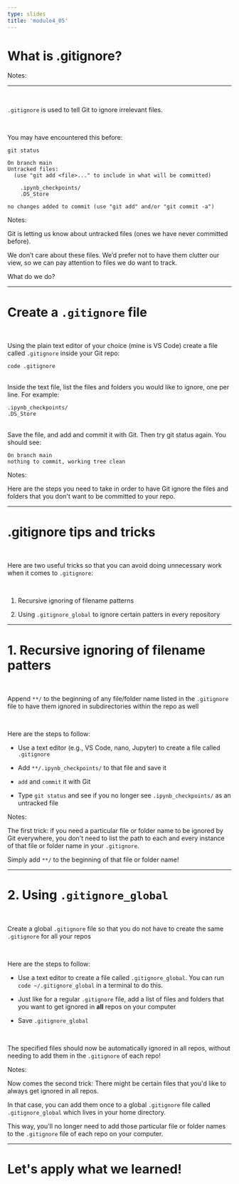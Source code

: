 ```yaml
---
type: slides
title: 'module4_05'
---
```

# What is .gitignore?

Notes:

---

<br>

`.gitignore` is used to tell Git to ignore irrelevant files.

<br>

You may have encountered this before:

```
git status
```

```
On branch main
Untracked files:
  (use "git add <file>..." to include in what will be committed)

	.ipynb_checkpoints/
	.DS_Store

no changes added to commit (use "git add" and/or "git commit -a")
```

Notes:

Git is letting us know about untracked files (ones we have never committed before).

We don’t care about these files. We’d prefer not to have them clutter our view, so we can pay attention to files we do want to track.

What do we do?

---

# Create a `.gitignore` file

<br>

Using the plain text editor of your choice (mine is VS Code) create a file called `.gitignore` inside your Git repo:

```
code .gitignore
```

<br>
Inside the text file, list the files and folders you would like to ignore, one per line. For example:

```
.ipynb_checkpoints/
.DS_Store
```

<br>
Save the file, and add and commit it with Git. Then try git status again. You should see:

```
On branch main
nothing to commit, working tree clean
```

Notes:

Here are the steps you need to take in order to have Git ignore the files and folders that you don't want to be committed to your repo.

---

# .gitignore tips and tricks

<br>

Here are two useful tricks so that you can avoid doing unnecessary work when it comes to `.gitignore`:

<br>

1. Recursive ignoring of filename patterns

2. Using `.gitignore_global` to ignore certain patters in every repository

---

# 1. Recursive ignoring of filename patters

<br>

Append `**/` to the beginning of any file/folder name listed in the `.gitignore` file to have them ignored in subdirectories within the repo as well

<br>

Here are the steps to follow:

- Use a text editor (e.g., VS Code, nano, Jupyter) to create a file called `.gitignore`

- Add `**/.ipynb_checkpoints/` to that file and save it

- `add` and `commit` it with Git

- Type `git status` and see if you no longer see `.ipynb_checkpoints/` as an untracked file

Notes:

The first trick:
if you need a particular file or folder name to be ignored by Git everywhere,
you don't need to list the path to each and every instance of that file or folder name in your `.gitignore`.

Simply add `**/` to the beginning of that file or folder name!

---

# 2. Using `.gitignore_global`

<br>

Create a global `.gitignore` file so that you do not have to create the same `.gitignore` for all your repos

<br>

Here are the steps to follow:

- Use a text editor to create a file called `.gitignore_global`. You can run `code ~/.gitignore_global` in a terminal to do this.

- Just like for a regular `.gitignore` file, add a list of files and folders that you want to get ignored in **all** repos on your computer

- Save `.gitignore_global`

<br>

The specified files should now be automatically ignored in all repos, without needing to add them in the `.gitignore` of each repo!

Notes:

Now comes the second trick: There might be certain files that you'd like to always get ignored in all repos.

In that case, you can add them once to a global `.gitignore` file called `.gitignore_global` which lives in your home directory.

This way, you'll no longer need to add those particular file or folder names to the `.gitignore` file of each repo on your computer.

---

# Let's apply what we learned!